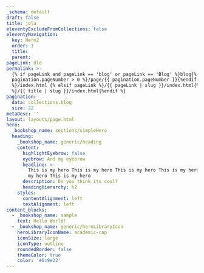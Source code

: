 ```yaml
---
_schema: default
draft: false
title: jola
eleventyExcludeFromCollections: false
eleventyNavigation:
  key: Hero2
  order: 1
  title:
  parent:
pageLink: dld
permalink: >-
  {% if pageLink and pageLink == 'blog' or pageLink == 'Blog' %}blog{% if
  pagination.pageNumber > 0 %}/page/{{ pagination.pageNumber }}{%endif
  %}/index.html {% elsif pageLink %}/{{ pageLink | slug }}/index.html{% else
  %}/{{ title | slug }}/index.html{%endif %}
pagination:
  data: collections.blog
  size: 22
metaDesc: ''
layout: layouts/page.html
hero:
  _bookshop_name: sections/simpleHero
  heading:
    _bookshop_name: generic/heading
    content:
      highlightEyebrow: false
      eyebrow: And my eyebrow
      headline: >-
        This is my hero This is my hero This is my hero This is my hero This is
        my hero This is my hero
      description: Do you think its cool?
      headingHierarchy: h2
    styles:
      contentAlignment: left
      textAlignment: left
content_blocks:
  - _bookshop_name: sample
    text: Hello World!
  - _bookshop_name: generic/heroLibraryIcon
    heroLibraryIconName: academic-cap
    iconSize: large
    iconType: outline
    roundedBorder: false
    themeColor: true
    color: '#6c9e22'
---
```

